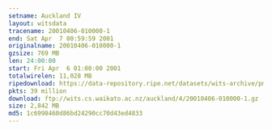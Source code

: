 ```yaml
---
setname: Auckland IV
layout: witsdata
tracename: 20010406-010000-1
end: Sat Apr  7 00:59:59 2001
originalname: 20010406-010000-1
gzsize: 769 MB
len: 24:00:00
start: Fri Apr  6 01:00:00 2001
totalwirelen: 11,028 MB
ripedownload: https://data-repository.ripe.net/datasets/wits-archive/pma/long/auck/4//20010406-010000-1.gz
pkts: 39 million
download: ftp://wits.cs.waikato.ac.nz/auckland/4/20010406-010000-1.gz
size: 2,842 MB
md5: 1c6998460d86bd24290cc70d43ed4833
---
```

